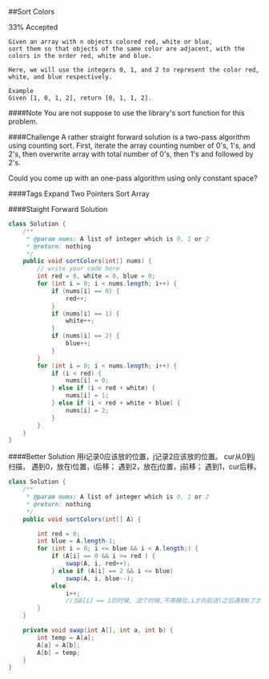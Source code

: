 ##Sort Colors

33% Accepted

	Given an array with n objects colored red, white or blue,
    sort them so that objects of the same color are adjacent, with the colors in the order red, white and blue.

	Here, we will use the integers 0, 1, and 2 to represent the color red, white, and blue respectively.

	Example
	Given [1, 0, 1, 2], return [0, 1, 1, 2].

####Note
You are not suppose to use the library's sort function for this problem.

####Challenge
A rather straight forward solution is a two-pass algorithm using counting sort. First, iterate the array counting number of 0's, 1's, and 2's, then overwrite array with total number of 0's, then 1's and followed by 2's.

Could you come up with an one-pass algorithm using only constant space?

####Tags Expand
Two Pointers Sort Array

####Staight Forward Solution
```java
class Solution {
    /**
     * @param nums: A list of integer which is 0, 1 or 2
     * @return: nothing
     */
    public void sortColors(int[] nums) {
        // write your code here
        int red = 0, white = 0, blue = 0;
        for (int i = 0; i < nums.length; i++) {
            if (nums[i] == 0) {
                red++;
            }
            if (nums[i] == 1) {
                white++;
            }
            if (nums[i] == 2) {
                blue++;
            }
        }
        for (int i = 0; i < nums.length; i++) {
            if (i < red) {
                nums[i] = 0;
            } else if (i < red + white) {
                nums[i] = 1;
            } else if (i < red + white + blue) {
                nums[i] = 2;
            }
        }
    }
}
```

####Better Solution
    用i记录0应该放的位置，j记录2应该放的位置。
    cur从0到j扫描，
    遇到0，放在i位置，i后移；
    遇到2，放在j位置，j前移；
    遇到1，cur后移。

```java
class Solution {
    /**
     * @param nums: A list of integer which is 0, 1 or 2
     * @return: nothing
     */
    public void sortColors(int[] A) {

        int red = 0;
        int blue = A.length-1;
        for (int i = 0; i <= blue && i < A.length;) {
            if (A[i] == 0 && i >= red ) {
                swap(A, i, red++);
            } else if (A[i] == 2 && i <= blue)
                swap(A, i, blue--);
            else
                i++;
                //当A[i] == 1的时候, 这个时候,不用移位,i才向前进(之后遇到0了才移过来)
        }
    }

    private void swap(int A[], int a, int b) {
        int temp = A[a];
        A[a] = A[b];
        A[b] = temp;
    }
}

```

